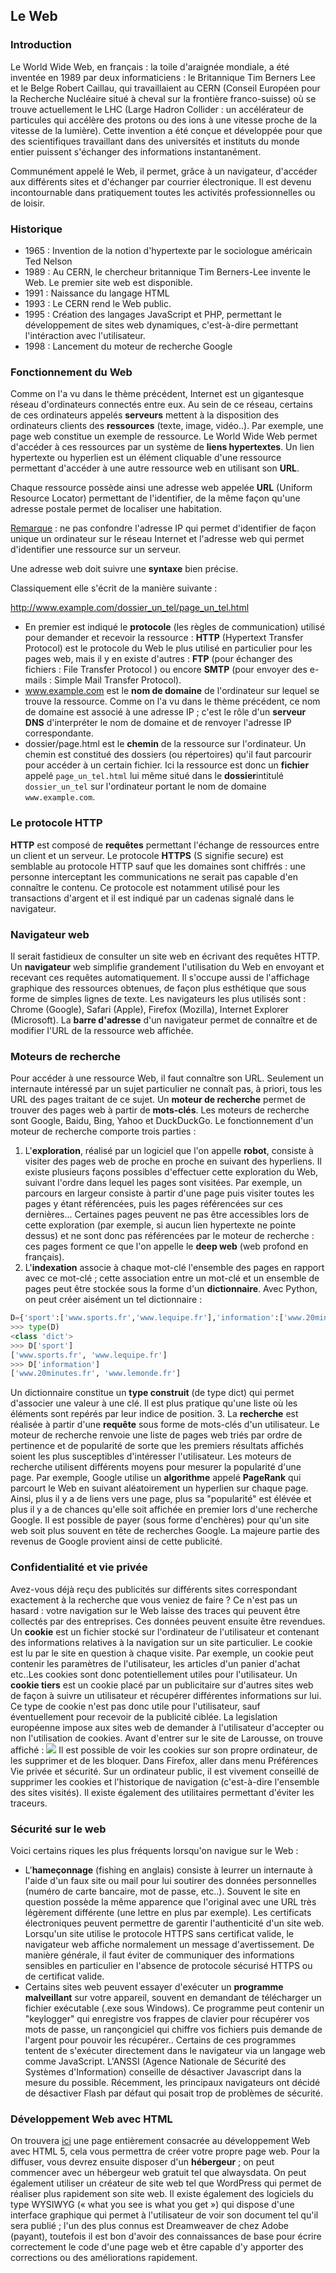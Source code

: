 ## Le Web

### Introduction

Le World Wide Web, en français : la toile d'araignée mondiale, a été inventée en 1989 par deux informaticiens : le Britannique Tim Berners Lee et le Belge Robert Caillau, qui travaillaient au CERN (Conseil Européen pour la Recherche Nucléaire situé à cheval sur la frontière franco-suisse) où se trouve actuellement le LHC (Large Hadron Collider : un accélérateur de particules qui accélère des protons ou des ions à une vitesse proche de la vitesse de la lumière). Cette invention a été conçue et développée pour que des scientifiques travaillant dans des universités et instituts du monde entier puissent s'échanger des informations instantanément.

Communément appelé le Web, il permet, grâce à un navigateur, d'accéder aux différents sites et d'échanger par courrier électronique. Il est devenu incontournable dans pratiquement toutes les activités professionnelles ou de loisir.

### Historique

- 1965 : Invention de la notion d'hypertexte par le sociologue américain Ted Nelson
- 1989 : Au CERN, le chercheur britannique Tim Berners-Lee invente le Web. Le premier site web est disponible.
- 1991 : Naissance du langage HTML
- 1993 : Le CERN rend le Web public.
- 1995 : Création des langages JavaScript et PHP, permettant le développement de sites web dynamiques, c'est-à-dire permettant l'intéraction avec l'utilisateur.
- 1998 : Lancement du moteur de recherche Google

### Fonctionnement du Web

Comme on l'a vu dans le thème précédent, Internet est un gigantesque réseau d'ordinateurs connectés entre eux. Au sein de ce réseau, certains de ces ordinateurs appelés **serveurs** mettent à la disposition des ordinateurs clients des **ressources** (texte, image, vidéo..). Par exemple, une page web constitue un exemple de ressource.
Le World Wide Web permet d'accéder à ces ressources par un système de **liens hypertextes**. Un lien hypertexte ou hyperlien est un élément cliquable d'une ressource permettant d'accéder à une autre ressource web en utilisant son **URL**.

Chaque ressource possède ainsi une adresse web appelée **URL** (Uniform Resource Locator) permettant de l'identifier, de la même façon qu'une adresse postale permet de localiser une habitation.

<u>Remarque</u> : ne pas confondre l'adresse IP qui permet d'identifier de façon unique un ordinateur sur le réseau Internet et l'adresse web qui permet d'identifier une ressource sur un serveur.

Une adresse web doit suivre une **syntaxe** bien précise.

Classiquement elle s'écrit de la manière suivante : 

http://www.example.com/dossier_un_tel/page_un_tel.html

- En premier est indiqué le **protocole** (les règles de communication) utilisé pour demander et recevoir la ressource : **HTTP** (Hypertext Transfer Protocol) est le protocole du Web le plus utilisé en particulier pour les pages web, mais il y en existe d'autres : **FTP** (pour échanger des fichiers : File Transfer Protocol ) ou encore **SMTP** (pour envoyer des e-mails : Simple Mail Transfer Protocol).
- www.example.com est le **nom de domaine** de l'ordinateur sur lequel se trouve la ressource. Comme on l'a vu dans le thème précédent, ce nom de domaine est associé à une adresse IP ; c'est le rôle d'un **serveur DNS** d'interpréter le nom de domaine et de renvoyer l'adresse IP correspondante.
- dossier/page.html est le **chemin** de la ressource sur l'ordinateur. Un chemin est constitué des dossiers (ou répertoires) qu'il faut parcourir pour accéder à un certain fichier. Ici la ressource est donc un **fichier** appelé `page_un_tel.html` lui même situé dans le **dossier**intitulé `dossier_un_tel` sur l'ordinateur portant le nom de domaine `www.example.com`.

### Le protocole HTTP

**HTTP** est composé de **requêtes** permettant l'échange de ressources entre un client et un serveur. 
Le protocole **HTTPS** (S signifie secure) est semblable au protocole HTTP sauf que les domaines sont chiffrés : une personne interceptant les communications ne serait pas capable d'en connaître le contenu. Ce protocole est notamment utilisé pour les transactions d'argent et il est indiqué par un cadenas signalé dans le navigateur.

### Navigateur web

Il serait fastidieux de consulter un site web en écrivant des requêtes HTTP. Un **navigateur** web simplifie grandement l'utilisation du Web en envoyant et recevant ces requêtes automatiquement. Il s'occupe aussi de l'affichage graphique des ressources obtenues, de façon plus esthétique que sous forme de simples lignes de texte.
Les navigateurs les plus utilisés sont : Chrome (Google), Safari (Apple), Firefox (Mozilla), Internet Explorer (Microsoft).
La **barre d'adresse** d'un navigateur permet de connaître et de modifier l'URL de la ressource web affichée.

### Moteurs de recherche

Pour accéder à une ressource Web, il faut connaître son URL. Seulement un internaute intéressé par un sujet particulier ne connaît pas, à priori, tous les URL des pages traitant de ce sujet. Un **moteur de recherche** permet de trouver des pages web à partir de **mots-clés**. Les moteurs de recherche sont Google, Baidu, Bing, Yahoo et DuckDuckGo.
Le fonctionnement d'un moteur de recherche comporte trois parties :
1. L'**exploration**, réalisé par un logiciel que l'on appelle **robot**, consiste à visiter des pages web de proche en proche en suivant des hyperliens. Il existe plusieurs façons possibles d'effectuer cette exploration du Web, suivant l'ordre dans lequel les pages sont visitées. Par exemple, un parcours en largeur consiste à partir d'une page puis visiter toutes les pages y étant référencées, puis les pages référencées sur ces dernières...
Certaines pages peuvent ne pas être accessibles lors de cette exploration (par exemple, si aucun lien hypertexte ne pointe dessus) et ne sont donc pas référencées par le moteur de recherche : ces pages forment ce que l'on appelle le **deep web** (web profond en français).
2. L'**indexation** associe à chaque mot-clé l'ensemble des pages en rapport avec ce mot-clé ; cette association entre un mot-clé et un ensemble de pages peut être stockée sous la forme d'un **dictionnaire**. 
Avec Python, on peut créer aisément un tel dictionnaire :

 ```Python
D={'sport':['www.sports.fr','www.lequipe.fr'],'information':['www.20minutes.fr','www.lemonde.fr']}
>>> type(D)
<class 'dict'>    
>>> D['sport']
['www.sports.fr', 'www.lequipe.fr']
>>> D['information']
['www.20minutes.fr', 'www.lemonde.fr']
 ```
Un dictionnaire constitue un **type construit** (de type dict) qui permet d'associer une valeur à une clé. Il est plus pratique qu'une liste où les éléments sont repérés par leur indice de position.
3. La **recherche** est réalisée à partir d'une **requête** sous forme de mots-clés d'un utilisateur. Le moteur de recherche renvoie une liste de pages web triés par ordre de pertinence et de popularité de sorte que les premiers résultats affichés soient les plus susceptibles d'intéresser l'utilisateur.
Les moteurs de recherche utilisent différents moyens pour mesurer la popularité d'une page. Par exemple, Google utilise un **algorithme** appelé **PageRank** qui parcourt le Web en suivant aléatoirement un hyperlien sur chaque page. Ainsi, plus il y a de liens vers une page, plus sa "popularité" est élévée et plus il y a de chances qu'elle soit affichée en premier lors d'une recherche Google.
Il est possible de payer (sous forme d'enchères) pour qu'un site web soit plus souvent en tête de recherches Google. La majeure partie des revenus de Google provient ainsi de cette publicité.  

### Confidentialité et vie privée

Avez-vous déjà reçu des publicités sur différents sites correspondant exactement à la recherche que vous veniez de faire ? Ce n'est pas un hasard : votre navigation sur le Web laisse des traces qui peuvent être collectés par des entreprises. Ces données peuvent ensuite être revendues.
Un **cookie** est un fichier stocké sur l'ordinateur de l'utilisateur et contenant des informations relatives à la navigation sur un site particulier. Le cookie est lu par le site en question à chaque visite.
Par exemple, un cookie peut contenir les paramètres de l'utilisateur, les articles d'un panier d'achat etc..Les cookies sont donc potentiellement utiles pour l'utilisateur.
Un **cookie tiers** est un cookie placé par un publicitaire sur d'autres sites web de façon à suivre un utilisateur et récupérer différentes informations sur lui. Ce type de cookie n'est pas donc utile pour l'utilisateur, sauf éventuellement pour recevoir de la publicité ciblée.
La legislation européenne impose aux sites web de demander à l'utilisateur d'accepter ou non l'utilisation de cookies. 
Avant d'entrer sur le site de Larousse, on trouve affiché : 
<img src="Assets/cookie_larousse.png"> 
Il est possible de voir les cookies sur son propre ordinateur, de les supprimer et de les bloquer.
Dans Firefox, aller dans menu Préférences Vie privée et sécurité.
Sur un ordinateur public, il est vivement conseillé de supprimer les cookies et l'historique de navigation (c'est-à-dire l'ensemble des sites visités).
Il existe également des utilitaires permettant d'éviter les traceurs.

### Sécurité sur le web

Voici certains riques les plus fréquents lorsqu'on navigue sur le Web :
- L'**hameçonnage** (fishing en anglais) consiste à leurrer un internaute à l'aide d'un faux site ou mail pour lui soutirer des données personnelles (numéro de carte bancaire, mot de passe, etc..). Souvent le site en question possède la même apparence que l'original avec une URL très légèrement différente (une lettre en plus par exemple).
Les certificats électroniques peuvent permettre de garentir l'authenticité d'un site web. Lorsqu'un site utilise le protocole HTTPS sans certificat valide, le navigateur web affiche normalement un message d'avertissement. De manière générale, il faut éviter de communiquer des informations sensibles en particulier en l'absence de protocole sécurisé HTTPS ou de certificat valide.
- Certains sites web peuvent essayer d'exécuter un **programme malveillant** sur votre appareil, souvent en demandant de télécharger un fichier exécutable (.exe sous Windows). Ce programme peut contenir un "keylogger" qui enregistre vos frappes de clavier pour récupérer vos mots de passe, un rançongiciel qui chiffre vos fichiers puis demande de l'argent pour pouvoir les récupérer..
Certains de ces programmes tentent de s'exécuter directement dans le navigateur via un langage web comme JavaScript. L'ANSSI (Agence Nationale de Sécurité des Systèmes d'Information) conseille de désactiver Javascript dans la mesure du possible. Récemment, les principaux navigateurs ont décidé de désactiver Flash par défaut qui posait trop de problèmes de sécurité. 


### Développement Web avec HTML

On trouvera [ici](Assets/Creation_page_web.md) une page entièrement consacrée au développement Web avec HTML 5, cela vous permettra de créer votre propre page web.
Pour la diffuser, vous devrez ensuite disposer d'un **hébergeur** ; on peut commencer avec un hébergeur web gratuit tel que alwaysdata. On peut également utiliser un créateur de site web tel que WordPress qui permet de réaliser plus rapidement son site web. Il existe également des logiciels du type WYSIWYG (« what you see is what you get ») qui dispose d'une interface graphique qui permet à l'utilisateur de voir son document tel qu'il sera publié ; l'un des plus connus est Dreamweaver de chez Adobe (payant), toutefois il est bon d'avoir des connaissances de base pour écrire correctement le code d'une page web et être capable d'y apporter des corrections ou des améliorations rapidement.